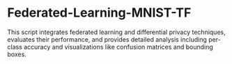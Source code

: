 # Federated-Learning-MNIST-TF
This script integrates federated learning and differential privacy techniques, evaluates their performance, and provides detailed analysis including per-class accuracy and visualizations like confusion matrices and bounding boxes.
